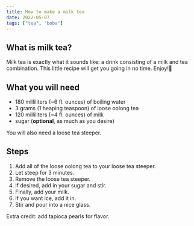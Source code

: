 ```yaml
---
title: How to make a milk tea
date: 2022-05-07
tags: ["tea", "boba"]
---
```


## What is milk tea?

Milk tea is exactly what it sounds like: a drink consisting of a milk and tea combination. This little recipe will get you going in no time. Enjoy!🧋

## What you will need

- 180 milliliters (~6 fl. ounces) of boiling water
- 3 grams (1 heaping teaspoon) of loose oolong tea
- 120 milliliters (~4 fl. ounces) of milk
- sugar (**optional**, as much as you desire)

You will also need a loose tea steeper.

## Steps

1. Add all of the loose oolong tea to your loose tea steeper.
2. Let steep for 3 minutes.
3. Remove the loose tea steeper.
4. If desired, add in your sugar and stir.
5. Finally, add your milk.
6. If you want ice, add it in.
7. Stir and pour into a nice glass.

Extra credit: add tapioca pearls for flavor.<br></br>
